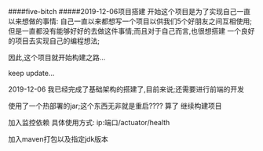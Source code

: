 ####five-bitch
#####2019-12-06项目搭建
开始这个项目是为了实现自己一直以来想做的事情:
    自己一直以来都想写一个项目以供我们5个好朋友之间互相使用;
    但是一直都没有能够好好的去做这件事情;而且对于自己而言,也很想搭建
    一个良好的项目去实现自己的编程想法;

因此,这个项目就开始构建之路...

keep update...


2019-12-06
我已经完成了基础架构的搭建了,目前来说;还需要进行前端的开发

使用了一个热部署的jar;这个东西无非就是重启????
算了
继续构建项目

加入监控依赖
具体使用方式:
    ip:端口/actuator/health
    

加入maven打包以及指定jdk版本
